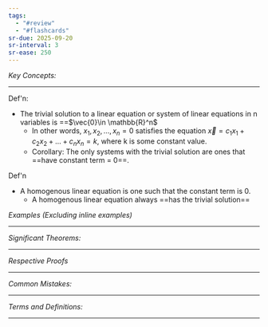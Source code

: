 ```yaml
---
tags:
  - "#review"
  - "#flashcards"
sr-due: 2025-09-20
sr-interval: 3
sr-ease: 250
---
```

*Key Concepts:*
___
Def'n:
- The trivial solution to a linear equation or system of linear equations in n variables is ==$\vec{0}\in \mathbb{R}^n$
	- In other words, $x_{1}, x_{2},\ldots, x_{n} = 0$ satisfies the equation $\vec{x} = c_1x_{1} + c_{2}x_{2} + \dots + c_{n}x_{n} = k$, where k is some constant value.
	- Corollary: The only systems with the trivial solution are ones that ==have constant term = 0==.

Def'n
- A homogenous linear equation is one such that the constant term is 0. 
	- A homogenous linear equation always ==has the trivial solution==

*Examples (Excluding inline examples)* 
___

*Significant Theorems:*
___

*Respective Proofs*
___

*Common Mistakes:*
___

*Terms and Definitions:*
___

